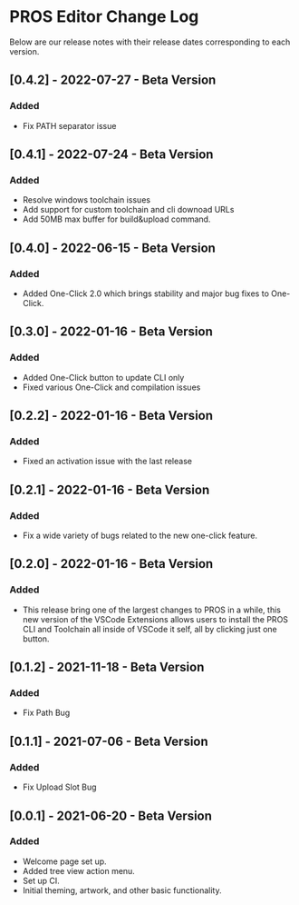 # PROS Editor Change Log

Below are our release notes with their release dates corresponding to each version.

## [0.4.2] - 2022-07-27 - Beta Version
### Added
- Fix PATH separator issue

## [0.4.1] - 2022-07-24 - Beta Version
### Added
- Resolve windows toolchain issues
- Add support for custom toolchain and cli downoad URLs
- Add 50MB max buffer for build&upload command.

## [0.4.0] - 2022-06-15 - Beta Version
### Added
- Added One-Click 2.0 which brings stability and major bug fixes to One-Click.

## [0.3.0] - 2022-01-16 - Beta Version
### Added
- Added One-Click button to update CLI only 
- Fixed various One-Click and compilation issues

## [0.2.2] - 2022-01-16 - Beta Version
### Added
- Fixed an activation issue with the last release

## [0.2.1] - 2022-01-16 - Beta Version
### Added
- Fix a wide variety of bugs related to the new one-click feature.

## [0.2.0] - 2022-01-16 - Beta Version
### Added
- This release bring one of the largest changes to PROS in a while, this new version of the VSCode Extensions allows users to install the PROS CLI and Toolchain all inside of VSCode it self, all by clicking just one button.

## [0.1.2] - 2021-11-18 - Beta Version
### Added
- Fix Path Bug

## [0.1.1] - 2021-07-06 - Beta Version
### Added
- Fix Upload Slot Bug

## [0.0.1] - 2021-06-20 - Beta Version
### Added
- Welcome page set up.
- Added tree view action menu.
- Set up CI.
- Initial theming, artwork, and other basic functionality.